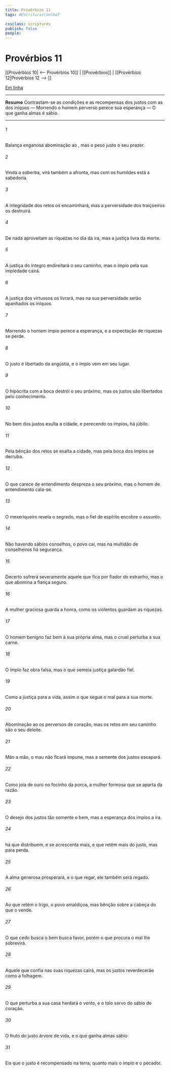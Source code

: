 ```yaml
---
title: Provérbios 11
tags: #Escrituras\VelhoT

cssclass: scriptures
publish: false
people:
---
```


# Provérbios 11
[[Provérbios 10| <-- Provérbios 10]] | [[Provérbios]] | [[Provérbios 12|Provérbios 12 --> ]]

[Em linha](https://churchofjesuschrist.org/study/scriptures/ot/prov/11?lang=por)

---
__Resumo__
Contrastam-se as condições e as recompensas dos justos com as dos iníquos — Morrendo o homem perverso perece sua esperança — O que ganha almas é sábio.

---
###### 1 
Balança enganosa  abominação ao , mas o peso justo  o seu prazer.

###### 2 
Vinda a soberba, virá também a afronta, mas com os humildes está a sabedoria.

###### 3 
A integridade dos retos os encaminhará, mas a perversidade dos traiçoeiros os destruirá.

###### 4 
De nada aproveitam as riquezas no dia da ira, mas a justiça livra da morte.

###### 5 
A justiça do íntegro endireitará o seu caminho, mas o ímpio pela sua impiedade cairá.

###### 6 
A justiça dos virtuosos os livrará, mas na sua perversidade serão apanhados os iníquos.

###### 7 
Morrendo o homem ímpio perece a  esperança, e a expectação de riquezas se perde.

###### 8 
O justo é libertado da angústia, e o ímpio vem em seu lugar.

###### 9 
O hipócrita com a boca destrói o seu próximo, mas os justos são libertados pelo conhecimento.

###### 10 
No bem dos justos exulta a cidade, e perecendo os ímpios, há júbilo.

###### 11 
Pela bênção dos retos se exalta a cidade, mas pela boca dos ímpios se derruba.

###### 12 
O que carece de entendimento despreza o seu próximo, mas o homem de entendimento cala-se.

###### 13 
O mexeriqueiro revela o segredo, mas o fiel de espírito encobre o assunto.

###### 14 
Não havendo sábios conselhos, o povo cai, mas na multidão de conselheiros há segurança.

###### 15 
Decerto sofrerá severamente aquele que fica por fiador do estranho, mas o que abomina a fiança  seguro.

###### 16 
A mulher graciosa guarda a honra, como os violentos guardam as riquezas.

###### 17 
O homem benigno faz bem à sua própria alma, mas o cruel perturba a sua  carne.

###### 18 
O ímpio faz obra falsa, mas  o que semeia justiça  galardão fiel.

###### 19 
Como a justiça  para a vida, assim o que segue o mal  para a sua morte.

###### 20 
Abominação  ao  os perversos de coração, mas os retos em seu caminho são o seu deleite.

###### 21 
Mão a mão, o mau não ficará impune, mas a semente dos justos escapará.

###### 22 
Como joia de ouro no focinho da porca,  a mulher formosa que se aparta da razão.

###### 23 
O desejo dos justos  tão somente o bem, mas a esperança dos ímpios  a ira.

###### 24 
 há que distribuem, e  se  acrescenta mais, e  que retêm mais do  justo, mas  para  perda.

###### 25 
A alma generosa prosperará, e o que regar, ele também será regado.

###### 26 
Ao que retém o trigo, o povo amaldiçoa, mas bênção  sobre a cabeça do que o vende.

###### 27 
O que cedo busca o bem busca favor, porém o que procura o mal  lhe sobrevirá.

###### 28 
Aquele que confia nas suas riquezas cairá, mas os justos reverdecerão como a folhagem.

###### 29 
O que perturba a sua casa herdará o vento, e o tolo  servo do sábio de coração.

###### 30 
O fruto do justo  árvore de vida, e o que ganha almas sábio 

###### 31 
Eis que o justo é recompensado na terra; quanto mais  o ímpio e o pecador.

